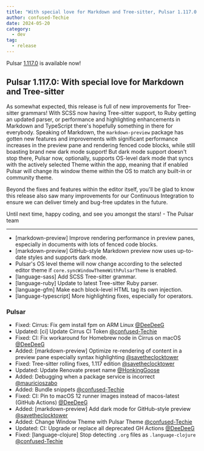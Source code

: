 ```yaml
---
title: "With special love for Markdown and Tree-sitter, Pulsar 1.117.0 is available now!"
author: confused-Techie
date: 2024-05-20
category:
  - dev
tag:
  - release
---
```


Pulsar [1.117.0](https://github.com/pulsar-edit/pulsar/releases/tag/v1.117.0) is available now!

<!-- more -->

## Pulsar 1.117.0: With special love for Markdown and Tree-sitter

As somewhat expected, this release is full of new improvements for Tree-sitter grammars! With SCSS now having Tree-sitter support, to Ruby getting an updated parser, or performance and highlighting enhancements in Markdown and TypeScript there's hopefully something in there for everybody. Speaking of Markdown, the `markdown-preview` package has gotten new features and improvements with significant performance increases in the preview pane and rendering fenced code blocks, while still boasting brand new dark mode support! But dark mode support doesn't stop there, Pulsar now, optionally, supports OS-level dark mode that syncs with the actively selected Theme within the app, meaning that if enabled Pulsar will change its window theme within the OS to match any built-in or community theme.

Beyond the fixes and features within the editor itself, you'll be glad to know this release also saw many improvements for our Continuous Integration to ensure we can deliver timely and bug-free updates in the future.

Until next time, happy coding, and see you amongst the stars!
\- The Pulsar team

---

- [markdown-preview] Improve rendering performance in preview panes, especially in documents with lots of fenced code blocks.
- [markdown-preview] GitHub-style Markdown preview now uses up-to-date styles and supports dark mode.
- Pulsar's OS level theme will now change according to the selected editor theme if `core.syncWindowThemeWithPulsarTheme` is enabled.
- [language-sass] Add SCSS Tree-sitter grammar.
- [language-ruby] Update to latest Tree-sitter Ruby parser.
- [language-gfm] Make each block-level HTML tag its own injection.
- [language-typescript] More highlighting fixes, especially for operators.

### Pulsar

- Fixed: Cirrus: Fix gem install fpm on ARM Linux [@DeeDeeG](https://github.com/pulsar-edit/pulsar/pull/1008)
- Updated: [ci] Update Cirrus CI Token [@confused-Techie](https://github.com/pulsar-edit/pulsar/pull/1006)
- Fixed: CI: Fix workaround for Homebrew node in Cirrus on macOS [@DeeDeeG](https://github.com/pulsar-edit/pulsar/pull/1002)
- Added: [markdown-preview] Optimize re-rendering of content in a preview pane especially syntax highlighting [@savetheclocktower](https://github.com/pulsar-edit/pulsar/pull/984)
- Fixed: Tree-sitter rolling fixes, 1.117 edition [@savetheclocktower](https://github.com/pulsar-edit/pulsar/pull/974)
- Updated: Update Renovate preset name [@HonkingGoose](https://github.com/pulsar-edit/pulsar/pull/1000)
- Added: Debugging when a package service is incorrect [@mauricioszabo](https://github.com/pulsar-edit/pulsar/pull/995)
- Added: Bundle snippets [@confused-Techie](https://github.com/pulsar-edit/pulsar/pull/993)
- Fixed: CI: Pin to macOS 12 runner images instead of macos-latest (GitHub Actions) [@DeeDeeG](https://github.com/pulsar-edit/pulsar/pull/997)
- Added: [markdown-preview] Add dark mode for GitHub-style preview [@savetheclocktower](https://github.com/pulsar-edit/pulsar/pull/973)
- Added: Change Window Theme with Pulsar Theme [@confused-Techie](https://github.com/pulsar-edit/pulsar/pull/545)
- Updated: CI: Upgrade or replace all deprecated GH Actions [@DeeDeeG](https://github.com/pulsar-edit/pulsar/pull/983)
- Fixed: [language-clojure] Stop detecting `.org` files as `.language-clojure` [@confused-Techie](https://github.com/pulsar-edit/pulsar/pull/980)
